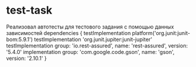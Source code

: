 # test-task
Реализовал автотесты для тестового задания с помощью данных зависимостей
dependencies {
    testImplementation platform('org.junit:junit-bom:5.9.1')
    testImplementation 'org.junit.jupiter:junit-jupiter'
    testImplementation group: 'io.rest-assured', name: 'rest-assured', version: '5.4.0'
    implementation group: 'com.google.code.gson', name: 'gson', version: '2.10.1'
}
